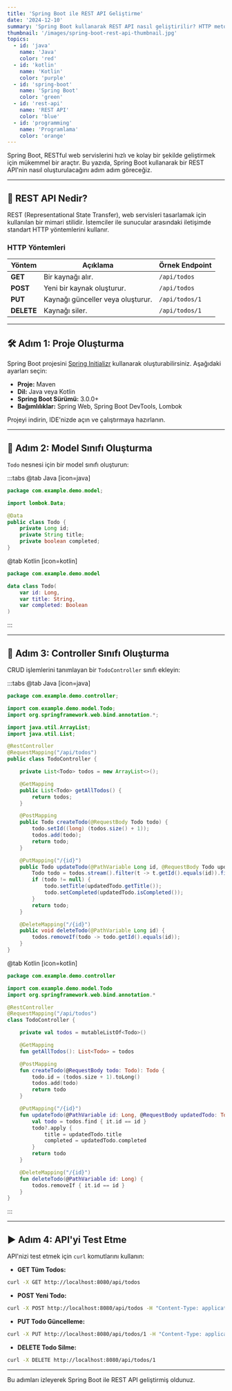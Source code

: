 ```yaml
---
title: 'Spring Boot ile REST API Geliştirme'
date: '2024-12-10'
summary: 'Spring Boot kullanarak REST API nasıl geliştirilir? HTTP metodları, JSON veri işleme, Lombok entegrasyonu ve curl ile test etme.'
thumbnail: '/images/spring-boot-rest-api-thumbnail.jpg'
topics:
  - id: 'java'
    name: 'Java'
    color: 'red'
  - id: 'kotlin'
    name: 'Kotlin'
    color: 'purple'
  - id: 'spring-boot'
    name: 'Spring Boot'
    color: 'green'
  - id: 'rest-api'
    name: 'REST API'
    color: 'blue'
  - id: 'programming'
    name: 'Programlama'
    color: 'orange'
---
```


Spring Boot, RESTful web servislerini hızlı ve kolay bir şekilde geliştirmek için mükemmel bir araçtır. Bu yazıda, Spring Boot kullanarak bir REST API'nin nasıl oluşturulacağını adım adım göreceğiz.

---

## 🌟 REST API Nedir?

REST (Representational State Transfer), web servisleri tasarlamak için kullanılan bir mimari stilidir. İstemciler ile sunucular arasındaki iletişimde standart HTTP yöntemlerini kullanır.

### **HTTP Yöntemleri**

| **Yöntem** | **Açıklama**                      | **Örnek Endpoint** |
| ---------- | --------------------------------- | ------------------ |
| **GET**    | Bir kaynağı alır.                 | `/api/todos`       |
| **POST**   | Yeni bir kaynak oluşturur.        | `/api/todos`       |
| **PUT**    | Kaynağı günceller veya oluşturur. | `/api/todos/1`     |
| **DELETE** | Kaynağı siler.                    | `/api/todos/1`     |

---

## 🛠️ Adım 1: Proje Oluşturma

Spring Boot projesini [Spring Initializr](https://start.spring.io/) kullanarak oluşturabilirsiniz. Aşağıdaki ayarları seçin:

- **Proje:** Maven
- **Dil:** Java veya Kotlin
- **Spring Boot Sürümü:** 3.0.0+
- **Bağımlılıklar:** Spring Web, Spring Boot DevTools, Lombok

Projeyi indirin, IDE'nizde açın ve çalıştırmaya hazırlanın.

---

## 📖 Adım 2: Model Sınıfı Oluşturma

`Todo` nesnesi için bir model sınıfı oluşturun:

:::tabs
@tab Java [icon=java]

```java
package com.example.demo.model;

import lombok.Data;

@Data
public class Todo {
    private Long id;
    private String title;
    private boolean completed;
}
```

@tab Kotlin [icon=kotlin]

```kotlin
package com.example.demo.model

data class Todo(
    var id: Long,
    var title: String,
    var completed: Boolean
)
```

:::

---

## 📘 Adım 3: Controller Sınıfı Oluşturma

CRUD işlemlerini tanımlayan bir `TodoController` sınıfı ekleyin:

:::tabs
@tab Java [icon=java]

```java
package com.example.demo.controller;

import com.example.demo.model.Todo;
import org.springframework.web.bind.annotation.*;

import java.util.ArrayList;
import java.util.List;

@RestController
@RequestMapping("/api/todos")
public class TodoController {

    private List<Todo> todos = new ArrayList<>();

    @GetMapping
    public List<Todo> getAllTodos() {
        return todos;
    }

    @PostMapping
    public Todo createTodo(@RequestBody Todo todo) {
        todo.setId((long) (todos.size() + 1));
        todos.add(todo);
        return todo;
    }

    @PutMapping("/{id}")
    public Todo updateTodo(@PathVariable Long id, @RequestBody Todo updatedTodo) {
        Todo todo = todos.stream().filter(t -> t.getId().equals(id)).findFirst().orElse(null);
        if (todo != null) {
            todo.setTitle(updatedTodo.getTitle());
            todo.setCompleted(updatedTodo.isCompleted());
        }
        return todo;
    }

    @DeleteMapping("/{id}")
    public void deleteTodo(@PathVariable Long id) {
        todos.removeIf(todo -> todo.getId().equals(id));
    }
}
```

@tab Kotlin [icon=kotlin]

```kotlin
package com.example.demo.controller

import com.example.demo.model.Todo
import org.springframework.web.bind.annotation.*

@RestController
@RequestMapping("/api/todos")
class TodoController {

    private val todos = mutableListOf<Todo>()

    @GetMapping
    fun getAllTodos(): List<Todo> = todos

    @PostMapping
    fun createTodo(@RequestBody todo: Todo): Todo {
        todo.id = (todos.size + 1).toLong()
        todos.add(todo)
        return todo
    }

    @PutMapping("/{id}")
    fun updateTodo(@PathVariable id: Long, @RequestBody updatedTodo: Todo): Todo? {
        val todo = todos.find { it.id == id }
        todo?.apply {
            title = updatedTodo.title
            completed = updatedTodo.completed
        }
        return todo
    }

    @DeleteMapping("/{id}")
    fun deleteTodo(@PathVariable id: Long) {
        todos.removeIf { it.id == id }
    }
}
```

:::

---

## ▶️ Adım 4: API'yi Test Etme

API'nizi test etmek için `curl` komutlarını kullanın:

- **GET Tüm Todos:**

```bash
curl -X GET http://localhost:8080/api/todos
```

- **POST Yeni Todo:**

```bash
curl -X POST http://localhost:8080/api/todos -H "Content-Type: application/json" -d '{"title": "New Todo", "completed": false}'
```

- **PUT Todo Güncelleme:**

```bash
curl -X PUT http://localhost:8080/api/todos/1 -H "Content-Type: application/json" -d '{"title": "Updated Todo", "completed": true}'
```

- **DELETE Todo Silme:**

```bash
curl -X DELETE http://localhost:8080/api/todos/1
```

---

Bu adımları izleyerek Spring Boot ile REST API geliştirmiş oldunuz.
